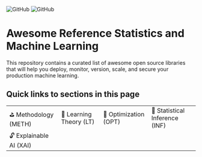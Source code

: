 ![GitHub](https://img.shields.io/badge/Languages-MULTI-blue.svg)
![GitHub](https://img.shields.io/badge/License-MIT-lightgrey.svg)

# Awesome Reference Statistics and Machine Learning

This repository contains a curated list of awesome open source libraries that will help you deploy, monitor, version, scale, and secure your production machine learning.

## Quick links to sections in this page

| | | | |
|-|-|-|-|
| :golf: Methodology (METH) | :blue_book: Learning Theory (LT) | :dart: Optimization (OPT) | :mag_right: Statistical Inference (INF) | :computer: Software (SW) |
| :unlock: Explainable AI (XAI) |

